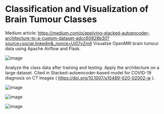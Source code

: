 # Classification and Visualization of Brain Tumour Classes

Medium article: https://medium.com/p/applying-stacked-autoencoder-architecture-to-a-custom-dataset-adcc60828b30?source=social.linkedin&_nonce=Uj07vZm8
Visualize OpenMRI brain tumour data using Apache Airflow and Flask.

![image](https://github.com/user-attachments/assets/d143766f-3e16-48a6-a0d2-2fff162869ef)

Analyze the class data after training and testing.
Apply the architecture on a large dataset.
Cited in Stacked-autoencoder-based model for COVID-19 diagnosis on CT Images ( https://doi.org/10.1007/s10489-020-02002-w ).

![image](https://github.com/user-attachments/assets/480a6a04-6a5c-4c55-87a5-ad56253db8e0)

![image](https://github.com/user-attachments/assets/69319883-3861-4911-a8f1-bb1cda251370)

![image](https://github.com/user-attachments/assets/bdfe50c2-1ade-48a4-82c1-803df0df96e9)


